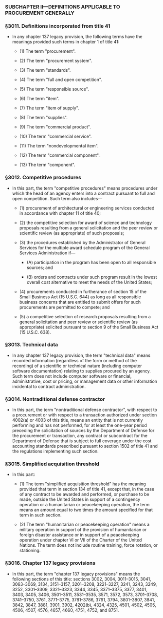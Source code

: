 ### SUBCHAPTER II—DEFINITIONS APPLICABLE TO PROCUREMENT GENERALLY

### §3011. Definitions incorporated from title 41
* In any chapter 137 legacy provision, the following terms have the meanings provided such terms in chapter 1 of title 41:

  * (1) The term "procurement".

  * (2) The term "procurement system".

  * (3) The term "standards".

  * (4) The term "full and open competition".

  * (5) The term "responsible source".

  * (6) The term "item".

  * (7) The term "item of supply".

  * (8) The term "supplies".

  * (9) The term "commercial product".

  * (10) The term "commercial service".

  * (11) The term "nondevelopmental item".

  * (12) The term "commercial component".

  * (13) The term "component".

### §3012. Competitive procedures
* In this part, the term "competitive procedures" means procedures under which the head of an agency enters into a contract pursuant to full and open competition. Such term also includes—

  * (1) procurement of architectural or engineering services conducted in accordance with chapter 11 of title 40;

  * (2) the competitive selection for award of science and technology proposals resulting from a general solicitation and the peer review or scientific review (as appropriate) of such proposals;

  * (3) the procedures established by the Administrator of General Services for the multiple award schedule program of the General Services Administration if—

    * (A) participation in the program has been open to all responsible sources; and

    * (B) orders and contracts under such program result in the lowest overall cost alternative to meet the needs of the United States;


  * (4) procurements conducted in furtherance of section 15 of the Small Business Act (15 U.S.C. 644) as long as all responsible business concerns that are entitled to submit offers for such procurements are permitted to compete; and

  * (5) a competitive selection of research proposals resulting from a general solicitation and peer review or scientific review (as appropriate) solicited pursuant to section 9 of the Small Business Act (15 U.S.C. 638).

### §3013. Technical data
* In any chapter 137 legacy provision, the term "technical data" means recorded information (regardless of the form or method of the recording) of a scientific or technical nature (including computer software documentation) relating to supplies procured by an agency. Such term does not include computer software or financial, administrative, cost or pricing, or management data or other information incidental to contract administration.

### §3014. Nontraditional defense contractor
* In this part, the term "nontraditional defense contractor", with respect to a procurement or with respect to a transaction authorized under section 4002(a) or 4003 of this title, means an entity that is not currently performing and has not performed, for at least the one-year period preceding the solicitation of sources by the Department of Defense for the procurement or transaction, any contract or subcontract for the Department of Defense that is subject to full coverage under the cost accounting standards prescribed pursuant to section 1502 of title 41 and the regulations implementing such section.

### §3015. Simplified acquisition threshold
* In this part:

  * (1) The term "simplified acquisition threshold" has the meaning provided that term in section 134 of title 41, except that, in the case of any contract to be awarded and performed, or purchase to be made, outside the United States in support of a contingency operation or a humanitarian or peacekeeping operation, the term means an amount equal to two times the amount specified for that term in such section.

  * (2) The term "humanitarian or peacekeeping operation" means a military operation in support of the provision of humanitarian or foreign disaster assistance or in support of a peacekeeping operation under chapter VI or VII of the Charter of the United Nations. The term does not include routine training, force rotation, or stationing.

### §3016. Chapter 137 legacy provisions
* In this part, the term "chapter 137 legacy provisions" means the following sections of this title: sections 3002, 3004, 3011–3015, 3041, 3063–3069, 3134, 3151–3157, 3201–3208, 3221–3227, 3241, 3243, 3249, 3252, 3301–3309, 3321–3323, 3344, 3345, 3371–3375, 3377, 3401, 3403, 3405, 3406, 3501–3511, 3531–3535, 3571, 3572, 3573, 3701–3708, 3741–3750, 3761, 3771–3775, 3781–3786, 3791, 3794, 3801–3807, 3841, 3842, 3847, 3881, 3901, 3902, 4202(b), 4324, 4325, 4501, 4502, 4505, 4506, 4507, 4576, 4657, 4660, 4751, 4752, and 8751.